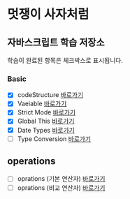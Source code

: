 
# 멋쟁이 사자처럼

## 자바스크립트 학습 저장소 

학습이 완료된 항목은 체크박스로 표시됩니다. 

### Basic
- [X] codeStructure [바로가기](https://github.com/miinje/lion-javascript.git)
- [x] Vaeiable [바로가기](https://github.com/miinje/lion-javascript.git)
- [x] Strict Mode [바로가기](https://github.com/miinje/lion-javascript.git)
- [x] Global This [바로가기](https://github.com/miinje/lion-javascript.git)
- [x] Date Types [바로가기](https://github.com/miinje/lion-javascript.git)
- [ ] Type Conversion [바로가기](https://github.com/miinje/lion-javascript.git)

## operations
-[ ] oprations (기본 연산자) [바로가기](https://github.com/miinje/lion-javascript.git)
-[ ] oprations (비교 연산자) [바로가기](https://github.com/miinje/lion-javascript.git)